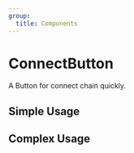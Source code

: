 ```yaml
---
group:
  title: Components
---
```


# ConnectButton

A Button for connect chain quickly.

## Simple Usage

<code src="./demos/simple.tsx"></code> <code src="./demos/unconnected.tsx"></code>

## Complex Usage

<code src="./demos/complex.tsx"></code>
